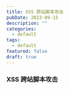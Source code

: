 ```yaml
---
title: XSS 跨站脚本攻击
pubDate: 2023-09-15
description: ""
categories:
  - default
tags:
  - default
featured: false
draft: true
---
```

### XSS 跨站脚本攻击